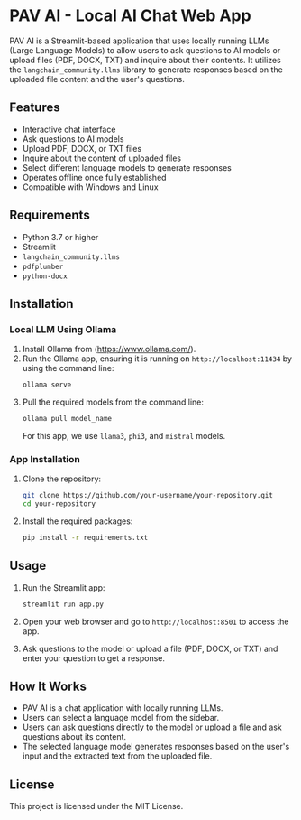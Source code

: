 # PAV AI - Local AI Chat Web App

PAV AI is a Streamlit-based application that uses locally running LLMs (Large Language Models) to allow users to ask questions to AI models or upload files (PDF, DOCX, TXT) and inquire about their contents. It utilizes the `langchain_community.llms` library to generate responses based on the uploaded file content and the user's questions.

## Features

- Interactive chat interface
- Ask questions to AI models
- Upload PDF, DOCX, or TXT files
- Inquire about the content of uploaded files
- Select different language models to generate responses
- Operates offline once fully established
- Compatible with Windows and Linux

## Requirements

- Python 3.7 or higher
- Streamlit
- `langchain_community.llms`
- `pdfplumber`
- `python-docx`

## Installation

### Local LLM Using Ollama

1. Install Ollama from (https://www.ollama.com/).
2. Run the Ollama app, ensuring it is running on `http://localhost:11434` by using the command line:
    ```sh
    ollama serve
    ```
3. Pull the required models from the command line:
    ```sh
    ollama pull model_name
    ```
   For this app, we use `llama3`, `phi3`, and `mistral` models.

### App Installation

1. Clone the repository:

    ```sh
    git clone https://github.com/your-username/your-repository.git
    cd your-repository
    ```

2. Install the required packages:

    ```sh
    pip install -r requirements.txt
    ```

## Usage

1. Run the Streamlit app:

    ```sh
    streamlit run app.py
    ```

2. Open your web browser and go to `http://localhost:8501` to access the app.

3. Ask questions to the model or upload a file (PDF, DOCX, or TXT) and enter your question to get a response.

## How It Works

- PAV AI is a chat application with locally running LLMs.
- Users can select a language model from the sidebar.
- Users can ask questions directly to the model or upload a file and ask questions about its content.
- The selected language model generates responses based on the user's input and the extracted text from the uploaded file.

## License

This project is licensed under the MIT License.
